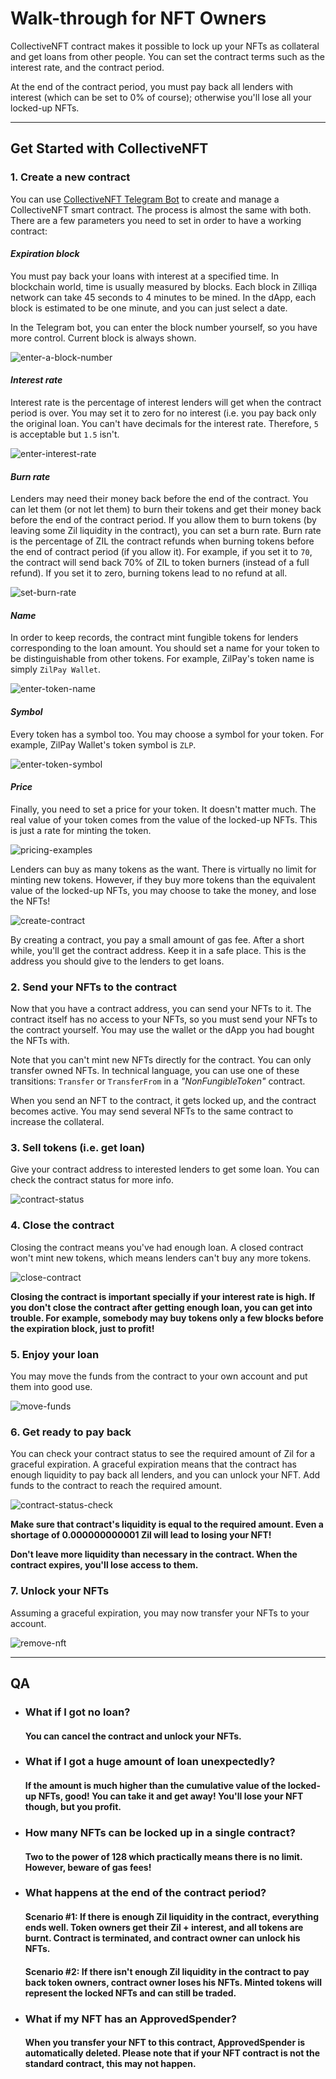 # Walk-through for NFT Owners

CollectiveNFT contract makes it possible to lock up your NFTs as collateral 
and get loans from other people. You can set the contract terms such as the 
interest rate, and the contract period.

At the end of the contract period, you must pay back all lenders with interest 
(which can be set to 0% of course); otherwise you'll lose all your locked-up 
NFTs.

---

## Get Started with CollectiveNFT

### 1. Create a new contract

You can use [CollectiveNFT Telegram Bot](https://t.me/collective_nft_bot) 
to create 
and manage a CollectiveNFT smart contract. The process is almost the same with 
both. There are a few parameters you need to set in order to have a working 
contract:

#### *Expiration block*

You must pay back your loans with interest at a specified time. In blockchain 
world, time is usually measured by blocks. Each block in Zilliqa network can 
take 45 seconds to 4 minutes to be mined. In the dApp, each block is estimated 
to be one minute, and you can just select a date.

In the Telegram bot, you can enter the block number yourself, so you have more 
control. Current block is always shown.

![enter-a-block-number](images/new-contract-enter-block-number-in-bot.jpg)

#### *Interest rate*

Interest rate is the percentage of interest lenders will get when the
contract period is over. You may set it to zero for no interest (i.e. you 
pay back only the original loan. You can't have decimals for the interest 
rate. Therefore, `5` is acceptable but `1.5` isn't.

![enter-interest-rate](images/new-contract-enter-interest-rate-in-bot.jpg)

#### *Burn rate*

Lenders may need their money back before the end of the contract. You can 
let them (or not let them) to burn their tokens and get their money back 
before the end of the contract period. If you allow them to burn tokens (by 
leaving some Zil liquidity in the contract), you can set a burn rate. 
Burn rate is the percentage of ZIL the contract refunds when burning
tokens before the end of contract period (if you allow it).
For example, if you set it to `70`, the contract will send back 70% of ZIL to
token burners (instead of a full refund). If you set it to zero, burning 
tokens lead to no refund at all.

![set-burn-rate](images/new-contract-enter-burn-rate-in-bot.jpg)

#### *Name*

In order to keep records, the contract mint fungible tokens for lenders 
corresponding to the loan amount. You should set a name for your token to 
be distinguishable from other tokens. For example, ZilPay's token name is 
simply `ZilPay Wallet`.

![enter-token-name](images/new-contract-enter-token-name-in-bot.jpg)

#### *Symbol*

Every token has a symbol too. You may choose a symbol for your token. For 
example, ZilPay Wallet's token symbol is `ZLP`.

![enter-token-symbol](images/new-contract-enter-token-symbol-in-bot.jpg)

#### *Price*

Finally, you need to set a price for your token. It doesn't matter much. The 
real value of your token comes from the value of the locked-up NFTs. This is 
just a rate for minting the token.

![pricing-examples](images/new-contract-enter-token-price-in-bot.jpg)

Lenders can buy as many tokens as the want. There is virtually no limit for 
minting new tokens. However, if they buy more tokens than the equivalent value 
of the locked-up NFTs, you may choose to take the money, and lose the NFTs!

![create-contract](images/new-contract-all-done-in-bot.jpg)

By creating a contract, you pay a small amount of gas fee. After a short while, 
you'll get the contract address. Keep it in a safe place. This is the 
address you should give to the lenders to get loans.

### 2. Send your NFTs to the contract

Now that you have a contract address, you can send your NFTs to it. The 
contract itself has no access to your NFTs, so you must send your NFTs to the 
contract yourself. You may use the wallet or the dApp you had bought the NFTs 
with.

Note that you can't mint new NFTs directly for the contract. You can only 
transfer owned NFTs. In technical language, you can use one of these 
transitions: `Transfer` or `TransferFrom` in a *"NonFungibleToken"* contract.

When you send an NFT to the contract, it gets locked up, and the contract 
becomes active. You may send several NFTs to the same contract to increase 
the collateral.

### 3. Sell tokens (i.e. get loan)

Give your contract address to interested lenders to get some loan. You can 
check the contract status for more info.

![contract-status](images/active-contract-status-in-bot.jpg)

### 4. Close the contract

Closing the contract means you've had enough loan. A closed contract won't 
mint new tokens, which means lenders can't buy any more tokens.

![close-contract](images/closed-contract-status-in-bot.jpg)

**Closing the contract is important specially if your interest rate is high. 
If you don't close the contract after getting enough loan, you can get into 
trouble. For example, somebody may buy tokens only a few blocks before the 
expiration block, just to profit!**

### 5. Enjoy your loan

You may move the funds from the contract to your own account and put them 
into good use. 

![move-funds](images/move-funds-by-owner-in-bot.jpg)

### 6. Get ready to pay back

You can check your contract status to see the required amount of Zil for 
a graceful expiration. A graceful expiration means that the contract has 
enough liquidity to pay back all lenders, and you can unlock your NFT. 
Add funds to the contract to reach the required amount.

![contract-status-check](images/funds-added-to-the-contract-in-bot.jpg)

**Make sure that contract's liquidity is equal to the required amount. Even a 
shortage of 0.000000000001 Zil will lead to losing your NFT!**

**Don't leave more liquidity than necessary in the contract. When the contract 
expires, you'll lose access to them.**

### 7. Unlock your NFTs

Assuming a graceful expiration, you may now transfer your NFTs to your 
account.

![remove-nft](images/unlock-an-nft-in-bot.jpg)

---

## QA

* ### What if I got no loan?
  #### You can cancel the contract and unlock your NFTs.

* ### What if I got a huge amount of loan unexpectedly?
  #### If the amount is much higher than the cumulative value of the locked-up NFTs, good! You can take it and get away! You'll lose your NFT though, but you profit.

* ### How many NFTs can be locked up in a single contract?
  #### Two to the power of 128 which practically means there is no limit. However, beware of gas fees!

* ### What happens at the end of the contract period?
  #### Scenario #1: If there is enough Zil liquidity in the contract, everything ends well. Token owners get their Zil + interest, and all tokens are burnt. Contract is terminated, and contract owner can unlock his NFTs.
  #### Scenario #2: If there isn't enough Zil liquidity in the contract to pay back token owners, contract owner loses his NFTs. Minted tokens will represent the locked NFTs and can still be traded.

* ### What if my NFT has an ApprovedSpender?
  #### When you transfer your NFT to this contract, ApprovedSpender is automatically deleted. Please note that if your NFT contract is not the standard contract, this may not happen.
